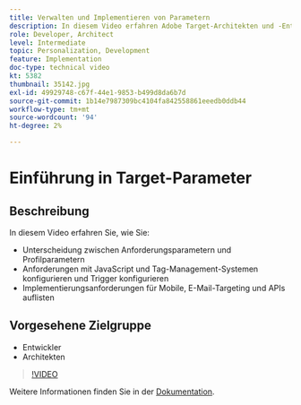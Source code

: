 ```yaml
---
title: Verwalten und Implementieren von Parametern
description: In diesem Video erfahren Adobe Target-Architekten und -Entwickler, wie sie zwischen Anforderungsparametern und Profilparametern unterscheiden, Anforderungen mithilfe von JavaScript- und Tag-Management-Systemen konfigurieren und Trigger-Anfragen konfigurieren und verstehen, welche Implementierungsanforderungen für Mobilgeräte, E-Mail-Targeting und APIs gelten.
role: Developer, Architect
level: Intermediate
topic: Personalization, Development
feature: Implementation
doc-type: technical video
kt: 5382
thumbnail: 35142.jpg
exl-id: 49929748-c67f-44e1-9853-b499d8da6b7d
source-git-commit: 1b14e7987309bc4104fa842558861eeedb0ddb44
workflow-type: tm+mt
source-wordcount: '94'
ht-degree: 2%

---
```


# Einführung in Target-Parameter

## Beschreibung

In diesem Video erfahren Sie, wie Sie:

* Unterscheidung zwischen Anforderungsparametern und Profilparametern
* Anforderungen mit JavaScript und Tag-Management-Systemen konfigurieren und Trigger konfigurieren
* Implementierungsanforderungen für Mobile, E-Mail-Targeting und APIs auflisten

## Vorgesehene Zielgruppe

* Entwickler
* Architekten

>[!VIDEO](https://video.tv.adobe.com/v/35142/?quality=12)

Weitere Informationen finden Sie in der [Dokumentation](https://experienceleague.adobe.com/docs/target/using/implement-target/implementing-target.html?lang=en).
